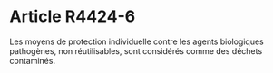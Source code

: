 # Article R4424-6

  
Les moyens de protection individuelle contre les agents biologiques pathogènes, non réutilisables, sont considérés comme des déchets contaminés.